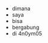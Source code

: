 - dimana
- saya 
- bisa
- bergabung
- di 4n0ym05

<!---
WWW756Cortapas/WWW756Cortapas is a ✨ special ✨ repository because its `README.md` (this file) appears on your GitHub profile.
You can click the Preview link to take a look at your changes.
--->
